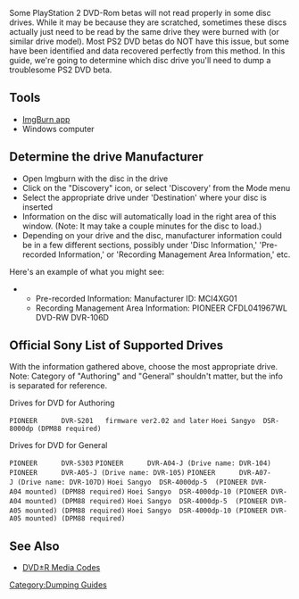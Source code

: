 Some PlayStation 2 DVD-Rom betas will not read properly in some disc
drives. While it may be because they are scratched, sometimes these
discs actually just need to be read by the same drive they were burned
with (or similar drive model). Most PS2 DVD betas do NOT have this
issue, but some have been identified and data recovered perfectly from
this method. In this guide, we're going to determine which disc drive
you'll need to dump a troublesome PS2 DVD beta.

## Tools

  - [ImgBurn app](http://www.imgburn.com/index.php?act=download)
  - Windows computer

## Determine the drive Manufacturer

  - Open Imgburn with the disc in the drive
  - Click on the "Discovery" icon, or select 'Discovery' from the Mode
    menu
  - Select the appropriate drive under 'Destination' where your disc is
    inserted
  - Information on the disc will automatically load in the right area of
    this window. (Note: It may take a couple minutes for the disc to
    load.)
  - Depending on your drive and the disc, manufacturer information could
    be in a few different sections, possibly under 'Disc Information,'
    'Pre-recorded Information,' or 'Recording Management Area
    Information,' etc.

Here's an example of what you might see:

  -   - Pre-recorded Information: Manufacturer ID: MCI4XG01
      - Recording Management Area Information: PIONEER CFDL041967WL
        DVD-RW DVR-106D

## Official Sony List of Supported Drives

With the information gathered above, choose the most appropriate drive.
Note: Category of "Authoring" and "General" shouldn't matter, but the
info is separated for reference.

Drives for DVD for Authoring

`PIONEER      DVR-S201   firmware ver2.02 and later`
`Hoei Sangyo  DSR-8000dp (DPM88 required)`

Drives for DVD for General

`PIONEER      DVR-S303`
`PIONEER      DVR-A04-J (Drive name: DVR-104)`
`PIONEER      DVR-A05-J (Drive name: DVR-105)`
`PIONEER      DVR-A07-J (Drive name: DVR-107D)`
`Hoei Sangyo  DSR-4000dp-5  (PIONEER DVR-A04 mounted) (DPM88 required)`
`Hoei Sangyo  DSR-4000dp-10 (PIONEER DVR-A04 mounted) (DPM88 required)`
`Hoei Sangyo  DSR-4000dp-5  (PIONEER DVR-A05 mounted) (DPM88 required)`
`Hoei Sangyo  DSR-4000dp-10 (PIONEER DVR-A05 mounted) (DPM88 required)`

## See Also

  - [DVD±R Media Codes](DVD±R_Media_Codes "wikilink")

[Category:Dumping Guides](Category:Dumping_Guides "wikilink")